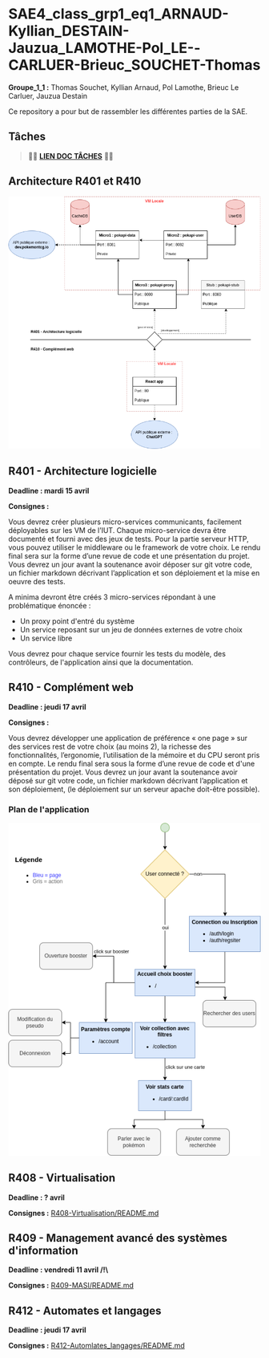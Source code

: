 # SAE4_class_grp1_eq1_ARNAUD-Kyllian_DESTAIN-Jauzua_LAMOTHE-Pol_LE--CARLUER-Brieuc_SOUCHET-Thomas

**Groupe_1_1 :** Thomas Souchet, Kyllian Arnaud, Pol Lamothe, Brieuc Le Carluer, Jauzua Destain

Ce repository a pour but de rassembler les différentes parties de la SAE. 

## Tâches

> 🔴🔴 **[LIEN DOC TÂCHES](https://docs.google.com/spreadsheets/d/1PnX3XhzJwFJfp3eKzQABM8Y3AKPx-GBUvYbIr00w5z4/edit?usp=sharing)** 🔴🔴


## Architecture R401 et R410

![schema](./commun/Architecture-globale.drawio.png)

## R401 - Architecture logicielle

**Deadline : mardi 15 avril**

**Consignes :**

Vous devrez créer plusieurs micro-services communicants, facilement déployables sur les VM de l’IUT. Chaque micro-service devra être documenté et fourni avec des jeux de tests. Pour la partie serveur HTTP, vous pouvez utiliser le middleware ou le framework de votre choix. Le rendu final sera sur la forme d’une revue de code et une présentation du projet. Vous devrez un jour avant la soutenance avoir déposer sur git votre code, un fichier markdown décrivant l’application et son déploiement et la mise en oeuvre des tests.

A minima devront être créés 3 micro-services répondant à une problématique énoncée :

 * Un proxy point d'entré du système
 * Un service reposant sur un jeu de données externes de votre choix
 * Un service libre

Vous devrez pour chaque service fournir les tests du modèle, des contrôleurs, de l'application ainsi que la documentation.

## R410 - Complément web

**Deadline : jeudi 17 avril**

**Consignes :**

Vous devrez développer une application de préférence « one page » sur des services rest de votre choix (au moins 2), la richesse des fonctionnalités, l’ergonomie, l’utilisation de la mémoire et du CPU seront pris en compte. Le rendu final sera sous la forme d’une revue de code et d'une présentation du projet. Vous devrez un jour avant la soutenance avoir déposé sur git votre code, un fichier markdown décrivant l’application et son déploiement, (le déploiement sur un serveur apache doit-être possible).

### Plan de l'application

![plan](./commun/Plan-app.drawio.png)

## R408 - Virtualisation

**Deadline : ? avril**

**Consignes :** [R408-Virtualisation/README.md](https://gitlab.univ-nantes.fr/pub/but/but2/sae4/sae4_class_grp1_eq1_arnaud-kyllian_destain-jauzua_lamothe-pol_le-carluer-brieuc_souchet-thomas/-/tree/main/R408-Virtualisation?ref_type=heads)

## R409 - Management avancé des systèmes d'information

**Deadline : vendredi 11 avril /!\\**

**Consignes :** [R409-MASI/README.md](https://gitlab.univ-nantes.fr/pub/but/but2/sae4/sae4_class_grp1_eq1_arnaud-kyllian_destain-jauzua_lamothe-pol_le-carluer-brieuc_souchet-thomas/-/blob/main/R409-MASI/README.md?ref_type=heads)

## R412 - Automates et langages

**Deadline : jeudi 17 avril**

**Consignes :** [R412-Automlates_langages/README.md](https://gitlab.univ-nantes.fr/pub/but/but2/sae4/sae4_class_grp1_eq1_arnaud-kyllian_destain-jauzua_lamothe-pol_le-carluer-brieuc_souchet-thomas/-/tree/main/R412-Automates_langages?ref_type=heads)